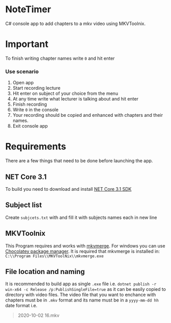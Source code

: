 # NoteTimer
C# console app to add chapters to a mkv video using MKVToolnix.

# Important
To finish writing chapter names write `0` and hit enter


### Use scenario
1. Open app
2. Start recording lecture
3. Hit enter on subject of your choice from the menu
4. At any time write what lecturer is talking about and hit enter
5. Finish recording
6. Write `0` in the console
7. Your recording should be copied and enhanced with chapters and their names.
8. Exit console app

# Requirements
There are a few things that need to be done before launching the app.

## NET Core 3.1
To build you need to download and install [NET Core 3.1 SDK](https://dotnet.microsoft.com/download)

## Subject list
Create `subjcets.txt` with and fill it with subjects names each in new line

## MKVToolnix
This Program requires and works with [mkvmerge](https://mkvtoolnix.download/downloads.html). For windows you can use [Chocolatey package manager](https://chocolatey.org). It is required that mkvmerge is installed in: `C:\\Program Files\\MKVToolNix\\mkvmerge.exe`

## File location and naming
It is recommended to build app as single `.exe` file i.e. `dotnet publish -r win-x64 -c Release /p:PublishSingleFile=true` as it can be easily copied to directory with video files.
The video file that you want to enchance with chapters must be in `.mkv` format and its name must be in a `yyyy-mm-dd hh` date format i.e.
> 2020-10-02 16.mkv

